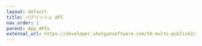 ```yaml
---
layout: default
title: パブリッシュ API
nav_order: 1
parent: App APIs
external_url: https://developer.shotgunsoftware.com/tk-multi-publish2/
---
```

